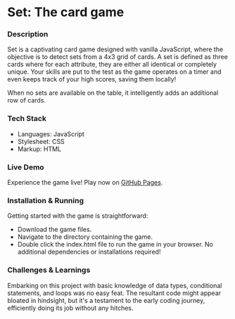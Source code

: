 # Set: The card game

### Description
Set is a captivating card game designed with vanilla JavaScript, where the objective is to detect sets from a 4x3 grid of cards. A set is defined as three cards where for each attribute, they are either all identical or completely unique. Your skills are put to the test as the game operates on a timer and even keeps track of your high scores, saving them locally!

When no sets are available on the table, it intelligently adds an additional row of cards.

### Tech Stack
* Languages: JavaScript
* Stylesheet: CSS
* Markup: HTML

### Live Demo

Experience the game live! Play now on [GitHub Pages](https://r15ntl.github.io/play-set/).

### Installation & Running
Getting started with the game is straightforward:

* Download the game files.
* Navigate to the directory containing the game.
* Double click the index.html file to run the game in your browser. No additional dependencies or installations required!

### Challenges & Learnings
Embarking on this project with basic knowledge of data types, conditional statements, and loops was no easy feat. The resultant code might appear bloated in hindsight, but it's a testament to the early coding journey, efficiently doing its job without any hitches.
